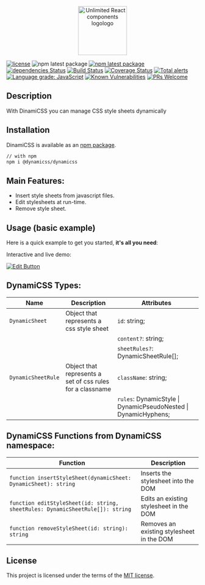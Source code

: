 <p align="center">
 <img align="center" height="128" src="https://user-images.githubusercontent.com/43678736/127270540-76b8863f-f664-4274-ab5c-41135f23d7dd.png" alt="Unlimited React components logologo">
</p> 

[![license](https://img.shields.io/badge/license-MIT-blue.svg)](https://github.com/JinSSJ3/react-drop-zone-responsive/blob/HEAD/LICENSE) ![npm latest package](https://img.shields.io/badge/npm%40LTS-1.0.3-cyan) [![npm latest package](https://img.shields.io/badge/npm%40latest-1.0.4-magenta)](https://www.npmjs.com/package/@unlimited-react-components/react-drop-zone) [![dependencies Status](https://status.david-dm.org/gh/jinssj3/dynamicss.svg)](https://david-dm.org/jinssj3/dynamicss)
[![Build Status](https://www.travis-ci.com/JinSSJ3/dynamicss.svg?branch=master)](https://www.travis-ci.com/JinSSJ3/dynamicss) [![Coverage Status](https://coveralls.io/repos/github/JinSSJ3/dynamicss/badge.svg?branch=master&t=NYfAAW)](https://coveralls.io/github/JinSSJ3/dynamicss?branch=master) [![Total alerts](https://img.shields.io/lgtm/alerts/g/JinSSJ3/dynamicss.svg?logo=lgtm&logoWidth=18)](https://lgtm.com/projects/g/JinSSJ3/dynamicss/alerts/) [![Language grade: JavaScript](https://img.shields.io/lgtm/grade/javascript/g/unlimited-react-components/react-drop-zone.svg?logo=lgtm&logoWidth=18)](https://lgtm.com/projects/g/unlimited-react-components/react-drop-zone/context:javascript) [![Known Vulnerabilities](https://snyk.io/test/github/unlimited-react-components/react-drop-zone/badge.svg)](https://snyk.io/test/github/unlimited-react-components/react-drop-zone) 
[![PRs Welcome](https://img.shields.io/badge/PRs-welcome-brightgreen.svg?style=flat-square)](http://makeapullrequest.com) 

## Description

With DinamiCSS you can manage CSS style sheets dynamically


## Installation

DinamiCSS is available as an [npm package](https://www.npmjs.com/package/dinamicss).

```sh
// with npm
npm i @dynamicss/dynamicss
```

## Main Features:

- Insert style sheets from javascript files.
- Edit stylesheets at run-time.
- Remove style sheet.
## Usage (basic example)

Here is a quick example to get you started, **it's all you need**:
 
Interactive and live demo:

[![Edit Button](https://codesandbox.io/static/img/play-codesandbox.svg)](https://codesandbox.io/s/dynamicss-react-h5zie)

## DynamiCSS Types:
| Name | Description | Attributes |
| - | - | - |
| `DynamicSheet` | Object that represents a css style sheet | `id`: string;   |
|  |  | `content?`: string; |
| | |`sheetRules?`: DynamicSheetRule[];|
| `DynamicSheetRule` | Object that represents a set of css rules for a classname |   `className`: string;|
| | | `rules`: DynamicStyle \| DynamicPseudoNested \| DynamicHyphens;|

## DynamiCSS Functions from DynamiCSS namespace: 
| Function | Description |
| - | - | 
| `function insertStyleSheet(dynamicSheet: DynamicSheet): string` | Inserts the stylesheet into the DOM | 
| `function editStyleSheet(id: string, sheetRules: DynamicSheetRule[]): string` | Edits an existing stylesheet in the DOM |
| `function removeStyleSheet(id: string): string` | Removes an existing stylesheet in the DOM |

## License

This project is licensed under the terms of the
[MIT license](/LICENSE).
